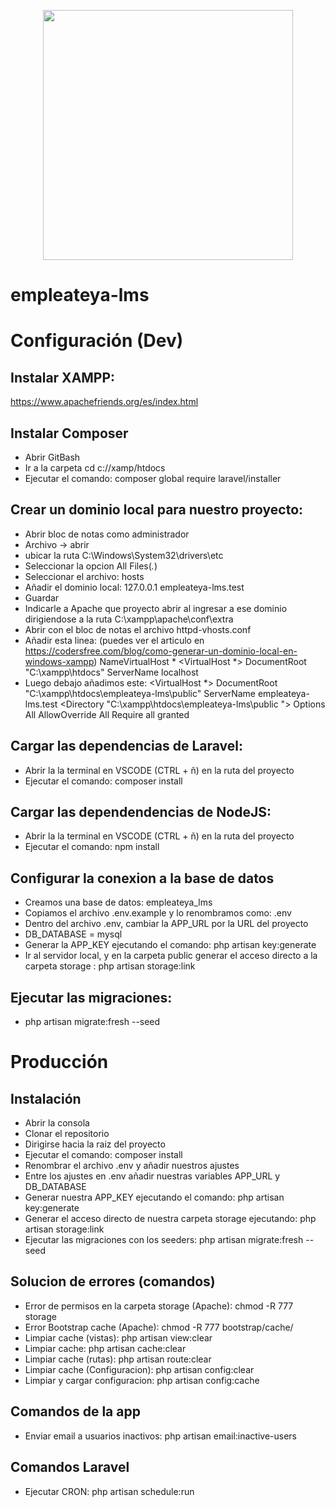 <p align="center"><a href="https://laravel.com" target="_blank"><img src="https://raw.githubusercontent.com/laravel/art/master/logo-lockup/5%20SVG/2%20CMYK/1%20Full%20Color/laravel-logolockup-cmyk-red.svg" width="400"></a></p>

# empleateya-lms
# Configuración (Dev)

## Instalar XAMPP:
https://www.apachefriends.org/es/index.html

## Instalar Composer
* Abrir GitBash
* Ir a la carpeta cd c://xamp/htdocs
* Ejecutar el comando: composer global require laravel/installer

## Crear un dominio local para nuestro proyecto:
* Abrir bloc de notas como administrador
* Archivo -> abrir 
* ubicar la ruta C:\Windows\System32\drivers\etc
* Seleccionar la opcion All Files(*.*)
* Seleccionar el archivo: hosts
* Añadir el dominio local:
	127.0.0.1		empleateya-lms.test
* Guardar
* Indicarle a Apache que proyecto abrir al ingresar a ese dominio dirigiendose a la ruta 
	C:\xampp\apache\conf\extra
* Abrir con el bloc de notas el archivo httpd-vhosts.conf
* Añadir esta linea: (puedes ver el articulo en https://codersfree.com/blog/como-generar-un-dominio-local-en-windows-xampp)
	NameVirtualHost *
	<VirtualHost *>
		DocumentRoot "C:\xampp\htdocs"
		ServerName localhost
	</VirtualHost>
* Luego debajo añadimos este: 
	<VirtualHost *>
		DocumentRoot "C:\xampp\htdocs\empleateya-lms\public"
		ServerName empleateya-lms.test
		<Directory "C:\xampp\htdocs\empleateya-lms\public ">
			Options All
			AllowOverride All
			Require all granted
		</Directory>
	</VirtualHost>

## Cargar las dependencias de Laravel:
* Abrir la la terminal en VSCODE (CTRL + ñ) en la ruta del proyecto
* Ejecutar el comando: 
composer install

## Cargar las dependendencias de NodeJS:
* Abrir la la terminal en VSCODE (CTRL + ñ) en la ruta del proyecto
* Ejecutar el comando: 
npm install

## Configurar la conexion a la base de datos
* Creamos una base de datos: empleateya_lms
* Copiamos el archivo .env.example y lo renombramos como: .env 
* Dentro del archivo .env, cambiar la APP_URL por la URL del proyecto 
* DB_DATABASE = mysql
* Generar la APP_KEY ejecutando el comando: php artisan key:generate
* Ir al servidor local, y en la carpeta public generar el acceso directo a la carpeta storage :
	php artisan storage:link
  
## Ejecutar las migraciones:
* php artisan migrate:fresh --seed 

# Producción 

## Instalación
* Abrir la consola
* Clonar el repositorio
* Dirigirse hacia la raiz del proyecto
* Ejecutar el comando: composer install 
* Renombrar el archivo .env y añadir nuestros ajustes
* Entre los ajustes en .env añadir nuestras variables APP_URL y DB_DATABASE
* Generar nuestra APP_KEY ejecutando el comando: php artisan key:generate
* Generar el acceso directo de nuestra carpeta storage ejecutando: php artisan storage:link
* Ejecutar las migraciones con los seeders: php artisan migrate:fresh --seed

## Solucion de errores (comandos) 
* Error de permisos en la carpeta storage (Apache): chmod -R 777 storage
* Error Bootstrap cache (Apache): chmod -R 777 bootstrap/cache/
* Limpiar cache (vistas): php artisan view:clear 
* Limpiar cache: php artisan cache:clear
* Limpiar cache (rutas): php artisan route:clear
* Limpiar cache (Configuracion): php artisan config:clear
* Limpiar y cargar configuracion: php artisan config:cache

## Comandos de la app 
* Enviar email a usuarios inactivos: php artisan email:inactive-users

## Comandos Laravel 
* Ejecutar CRON: php artisan schedule:run
